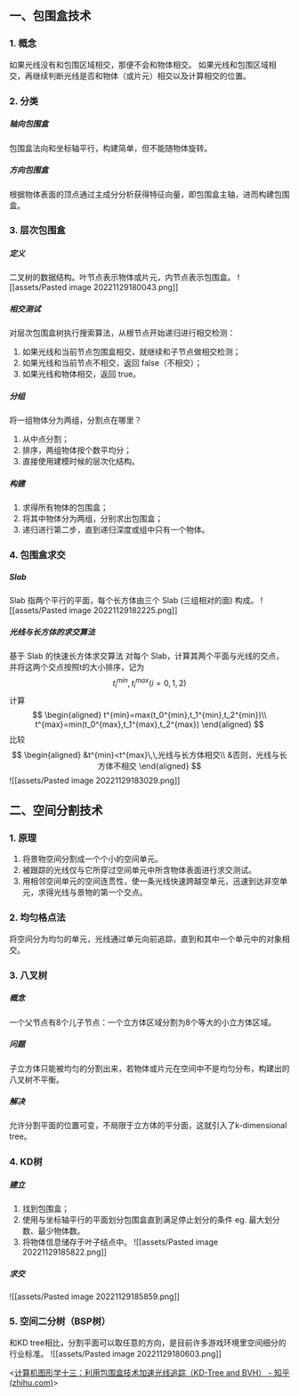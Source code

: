 ## 一、包围盒技术
### 1. 概念
如果光线没有和包围区域相交，那便不会和物体相交。
如果光线和包围区域相交，再继续判断光线是否和物体（或片元）相交以及计算相交的位置。

### 2. 分类
##### 轴向包围盒
包围盒法向和坐标轴平行，构建简单，但不能随物体旋转。
##### 方向包围盒
根据物体表面的顶点通过主成分分析获得特征向量，即包围盒主轴，进而构建包围盒。

### 3. 层次包围盒
##### 定义
二叉树的数据结构。叶节点表示物体或片元，内节点表示包围盒。
![[assets/Pasted image 20221129180043.png]]

##### 相交测试
对层次包围盒树执行搜索算法，从根节点开始递归进行相交检测：
1. 如果光线和当前节点包围盒相交，就继续和子节点做相交检测；
2. 如果光线和当前节点不相交，返回 false（不相交）；
3. 如果光线和物体相交，返回 true。

##### 分组
将一组物体分为两组，分割点在哪里？
1. 从中点分割；
2. 排序，两组物体按个数平均分；
3. 直接使用建模时候的层次化结构。

##### 构建
1. 求得所有物体的包围盒；
2. 将其中物体分为两组，分别求出包围盒；
3. 递归进行第二步，直到递归深度或组中只有一个物体。

### 4. 包围盒求交
##### Slab
Slab 指两个平行的平面，每个长方体由三个 Slab (三组相对的面) 构成。
![[assets/Pasted image 20221129182225.png]]

##### 光线与长方体的求交算法
基于 Slab 的快速长方体求交算法
对每个 Slab，计算其两个平面与光线的交点，并将这两个交点按照t的大小排序，记为
$$
t_i^{min},t_i^{max}(i=0,1,2)
$$
计算
$$
\begin{aligned}
t^{min}=max(t_0^{min},t_1^{min},t_2^{min})\\
t^{max}=min(t_0^{max},t_1^{max},t_2^{max})
\end{aligned}
$$
比较
$$
\begin{aligned}
&t^{min}<t^{max}\,\,光线与长方体相交\\
&否则，光线与长方体不相交
\end{aligned}
$$
![[assets/Pasted image 20221129183029.png]]

## 二、空间分割技术
### 1. 原理
1. 将景物空间分割成一个个小的空间单元。
2. 被跟踪的光线仅与它所穿过空间单元中所含物体表面进行求交测试。
3. 用相邻空间单元的空间连贯性，使一条光线快速跨越空单元，迅速到达非空单元，求得光线与景物的第一个交点。

### 2. 均匀格点法
将空间分为均匀的单元，光线通过单元向前追踪，直到和其中一个单元中的对象相交。

### 3. 八叉树
##### 概念
一个父节点有8个儿子节点：一个立方体区域分割为8个等大的小立方体区域。

##### 问题
子立方体只能被均匀的分割出来，若物体或片元在空间中不是均匀分布，构建出的八叉树不平衡。

##### 解决
允许分割平面的位置可变，不局限于立方体的平分面，这就引入了k-dimensional tree。

### 4. KD树
##### 建立
1. 找到包围盒；
2. 使用与坐标轴平行的平面划分包围盒直到满足停止划分的条件 eg. 最大划分数、最少物体数。
3. 将物体信息储存于叶子结点中。
![[assets/Pasted image 20221129185822.png]]

##### 求交
![[assets/Pasted image 20221129185859.png]]


### 5. 空间二分树（BSP树）
和KD tree相比，分割平面可以取任意的方向，是目前许多游戏环境里空间细分的行业标准。
![[assets/Pasted image 20221129180603.png]]

<[计算机图形学十三：利用包围盒技术加速光线追踪（KD-Tree and BVH） - 知乎 (zhihu.com)](https://zhuanlan.zhihu.com/p/144403802)>